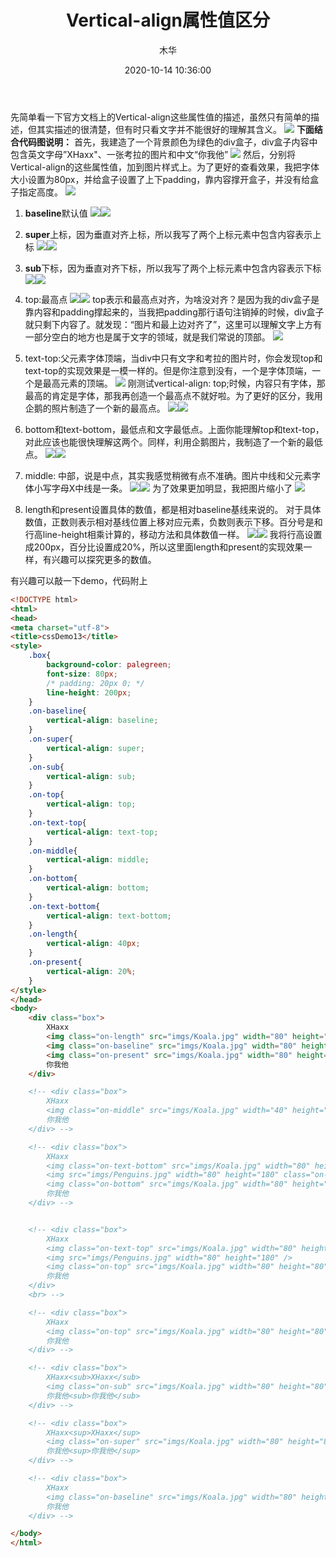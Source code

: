 ﻿---
title: Vertical-align属性值区分
date: 2020-10-14 10:36:00
author: 木华
toc: false
mathjax: false
categories: CSS
tags:
  - Vertical-align属性值
  - 垂直居中
---

先简单看一下官方文档上的Vertical-align这些属性值的描述，虽然只有简单的描述，但其实描述的很清楚，但有时只看文字并不能很好的理解其含义。
![](/images/2020101411.png?x-oss-process=image/watermark,type_ZmFuZ3poZW5naGVpdGk,shadow_10,text_aHR0cHM6Ly9ibG9nLmNzZG4ubmV0L2NhdGFzY2Rk,size_16,color_FFFFFF,t_70#pic_center)
**下面结合代码图说明：**
首先，我建造了一个背景颜色为绿色的div盒子，div盒子内容中包含英文字母”XHaxx"、一张考拉的图片和中文“你我他”
![](/images/2020101412.png#pic_center)
然后，分别将Vertical-align的这些属性值，加到图片样式上。为了更好的查看效果，我把字体大小设置为80px，并给盒子设置了上下padding，靠内容撑开盒子，并没有给盒子指定高度。
![](/images/2020101413.png?x-oss-process=image/watermark,type_ZmFuZ3poZW5naGVpdGk,shadow_10,text_aHR0cHM6Ly9ibG9nLmNzZG4ubmV0L2NhdGFzY2Rk,size_16,color_FFFFFF,t_70#pic_center)
1. **baseline**默认值
![](/images/2020101414.png#pic_center)![](/images/2020101415.png#pic_center)
2. **super**上标，因为垂直对齐上标，所以我写了两个上标<sup></sup>元素中包含内容表示上标
![](/images/2020101416.png#pic_center)![](/images/2020101417.png#pic_center)
3. **sub**下标，因为垂直对齐下标，所以我写了两个上标<sub></sub>元素中包含内容表示下标
![](/images/2020101418.png#pic_center)![](/images/2020101419.png#pic_center)
4. top:最高点
![](/images/20201014110.png#pic_center)![](/images/20201014111.png#pic_center)
top表示和最高点对齐，为啥没对齐？是因为我的div盒子是靠内容和padding撑起来的，当我把padding那行语句注销掉的时候，div盒子就只剩下内容了。就发现：“图片和最上边对齐了”，这里可以理解文字上方有一部分空白的地方也是属于文字的领域，就是我们常说的顶部。
![](/images/20201014112.png#pic_center)
5. text-top:父元素字体顶端，当div中只有文字和考拉的图片时，你会发现top和text-top的实现效果是一模一样的。但是你注意到没有，一个是字体顶端，一个是最高元素的顶端。
![](/images/20201014113.png#pic_center)
刚测试vertical-align: top;时候，内容只有字体，那最高的肯定是字体，那我再创造一个最高点不就好啦。为了更好的区分，我用企鹅的照片制造了一个新的最高点。
![](/images/20201014114.png#pic_center)![](/images/20201014115.png?x-oss-process=image/watermark,type_ZmFuZ3poZW5naGVpdGk,shadow_10,text_aHR0cHM6Ly9ibG9nLmNzZG4ubmV0L2NhdGFzY2Rk,size_16,color_FFFFFF,t_70#pic_center)
6. bottom和text-bottom，最低点和文字最低点。上面你能理解top和text-top，对此应该也能很快理解这两个。同样，利用企鹅图片，我制造了一个新的最低点。
![](/images/20201014116.png#pic_center)![](/images/20201014117.png#pic_center)
7. middle: 中部，说是中点，其实我感觉稍微有点不准确。图片中线和父元素字体小写字母X中线是一条。
![](/images/20201014118.png#pic_center)![](/images/20201014119.png#pic_center)
为了效果更加明显，我把图片缩小了
![](/images/20201014120.png#pic_center)

8. length和present设置具体的数值，都是相对baseline基线来说的。
对于具体数值，正数则表示相对基线位置上移对应元素，负数则表示下移。百分号是和行高line-height相乘计算的，移动方法和具体数值一样。
![](/images/20201014121.png#pic_center)![](/images/20201014122.png?x-oss-process=image/watermark,type_ZmFuZ3poZW5naGVpdGk,shadow_10,text_aHR0cHM6Ly9ibG9nLmNzZG4ubmV0L2NhdGFzY2Rk,size_16,color_FFFFFF,t_70#pic_center)
我将行高设置成200px，百分比设置成20%，所以这里面length和present的实现效果一样，有兴趣可以探究更多的数值。

有兴趣可以敲一下demo，代码附上

```html
<!DOCTYPE html>
<html>
<head>
<meta charset="utf-8"> 
<title>cssDemo13</title> 
<style>
    .box{
        background-color: palegreen;
        font-size: 80px;
        /* padding: 20px 0; */
        line-height: 200px;
    }
    .on-baseline{
        vertical-align: baseline; 
    }
    .on-super{
        vertical-align: super;  
    }
    .on-sub{
        vertical-align: sub;
    }
    .on-top{
        vertical-align: top;
    }
    .on-text-top{
        vertical-align: text-top;
    }
    .on-middle{
        vertical-align: middle;
    }
    .on-bottom{
        vertical-align: bottom;
    }
    .on-text-bottom{
        vertical-align: text-bottom;
    }
    .on-length{
        vertical-align: 40px;
    }
    .on-present{
        vertical-align: 20%;
    }
</style>
</head>
<body>
    <div class="box">
        XHaxx
        <img class="on-length" src="imgs/Koala.jpg" width="80" height="80" />
        <img class="on-baseline" src="imgs/Koala.jpg" width="80" height="80" />
        <img class="on-present" src="imgs/Koala.jpg" width="80" height="80" />
        你我他
    </div>

    <!-- <div class="box">
        XHaxx
        <img class="on-middle" src="imgs/Koala.jpg" width="40" height="40" />
        你我他
    </div> -->

    <!-- <div class="box">
        XHaxx
        <img class="on-text-bottom" src="imgs/Koala.jpg" width="80" height="80" />
        <img src="imgs/Penguins.jpg" width="80" height="180" class="on-top"/>
        <img class="on-bottom" src="imgs/Koala.jpg" width="80" height="80" />
        你我他
    </div> -->


    <!-- <div class="box">
        XHaxx
        <img class="on-text-top" src="imgs/Koala.jpg" width="80" height="80" />
        <img src="imgs/Penguins.jpg" width="80" height="180" />
        <img class="on-top" src="imgs/Koala.jpg" width="80" height="80" />
        你我他
    </div>
    <br> -->

    <!-- <div class="box">
        XHaxx
        <img class="on-top" src="imgs/Koala.jpg" width="80" height="80" />
        你我他
    </div> -->

    <!-- <div class="box">
        XHaxx<sub>XHaxx</sub>
        <img class="on-sub" src="imgs/Koala.jpg" width="80" height="80" />
        你我他<sub>你我他</sub>
    </div> -->

    <!-- <div class="box">
        XHaxx<sup>XHaxx</sup>
        <img class="on-super" src="imgs/Koala.jpg" width="80" height="80" />
        你我他<sup>你我他</sup>
    </div> -->

    <!-- <div class="box">
        XHaxx
        <img class="on-baseline" src="imgs/Koala.jpg" width="80" height="80" />
        你我他
    </div> -->

</body>
</html>
```





